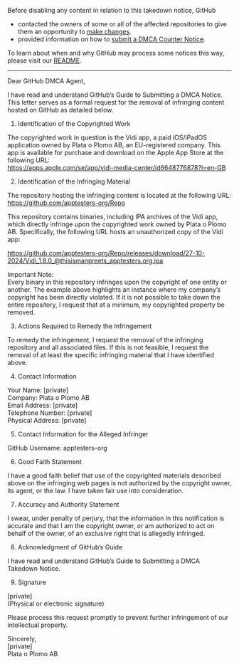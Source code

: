 Before disabling any content in relation to this takedown notice, GitHub
- contacted the owners of some or all of the affected repositories to give them an opportunity to [make changes](https://docs.github.com/en/github/site-policy/dmca-takedown-policy#a-how-does-this-actually-work).
- provided information on how to [submit a DMCA Counter Notice](https://docs.github.com/en/articles/guide-to-submitting-a-dmca-counter-notice).

To learn about when and why GitHub may process some notices this way, please visit our [README](https://github.com/github/dmca/blob/master/README.md#anatomy-of-a-takedown-notice).

---

Dear GitHub DMCA Agent,

I have read and understand GitHub’s Guide to Submitting a DMCA Notice. This letter serves as a formal request for the removal of infringing content hosted on GitHub as detailed below.

1. Identification of the Copyrighted Work

The copyrighted work in question is the Vidi app, a paid iOS/iPadOS application owned by Plata o Plomo AB, an EU-registered company. This app is available for purchase and download on the Apple App Store at the following URL:  
https://apps.apple.com/se/app/vidi-media-center/id6648776878?l=en-GB

2. Identification of the Infringing Material

The repository hosting the infringing content is located at the following URL:  
https://github.com/apptesters-org/Repo

This repository contains binaries, including IPA archives of the Vidi app, which directly infringe upon the copyrighted work owned by Plata o Plomo AB. Specifically, the following URL hosts an unauthorized copy of the Vidi app:

https://github.com/apptesters-org/Repo/releases/download/27-10-2024/Vidi_1.8.0_@thisismanpreets_apptesters.org.ipa

Important Note:  
Every binary in this repository infringes upon the copyright of one entity or another. The example above highlights an instance where my company’s copyright has been directly violated. If it is not possible to take down the entire repository, I request that at a minimum, my copyrighted property be removed.

3. Actions Required to Remedy the Infringement

To remedy the infringement, I request the removal of the infringing repository and all associated files. If this is not feasible, I request the removal of at least the specific infringing material that I have identified above.

4. Contact Information

Your Name: [private]  
Company: Plata o Plomo AB  
Email Address: [private]  
Telephone Number: [private]  
Physical Address: [private]  

5. Contact Information for the Alleged Infringer

GitHub Username: apptesters-org

6. Good Faith Statement

I have a good faith belief that use of the copyrighted materials described above on the infringing web pages is not authorized by the copyright owner, its agent, or the law. I have taken fair use into consideration.

7. Accuracy and Authority Statement

I swear, under penalty of perjury, that the information in this notification is accurate and that I am the copyright owner, or am authorized to act on behalf of the owner, of an exclusive right that is allegedly infringed.

8. Acknowledgment of GitHub’s Guide

I have read and understand GitHub’s Guide to Submitting a DMCA Takedown Notice.

9. Signature

[private]  
(Physical or electronic signature)

Please process this request promptly to prevent further infringement of our intellectual property.

Sincerely,  
[private]  
Plata o Plomo AB
